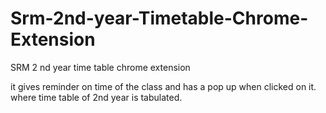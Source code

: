 # Srm-2nd-year-Timetable-Chrome-Extension
SRM 2 nd year time table chrome extension

it gives reminder on time of the class
and has a pop up when clicked on it.
where time table of 2nd year is tabulated.
